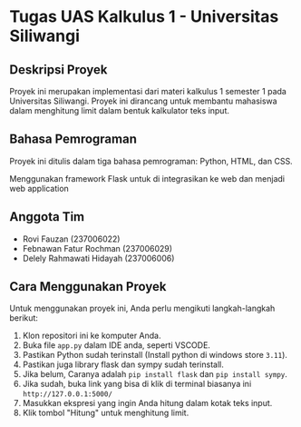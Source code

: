 # Tugas UAS Kalkulus 1 - Universitas Siliwangi

## Deskripsi Proyek

Proyek ini merupakan implementasi dari materi kalkulus 1 semester 1 pada Universitas Siliwangi. Proyek ini dirancang untuk membantu mahasiswa dalam menghitung limit dalam bentuk kalkulator teks input.

## Bahasa Pemrograman

Proyek ini ditulis dalam tiga bahasa pemrograman: Python, HTML, dan CSS.

Menggunakan framework Flask untuk di integrasikan ke web dan menjadi web application

## Anggota Tim

- Rovi Fauzan (237006022)
- Febnawan Fatur Rochman (237006029)
- Delely Rahmawati Hidayah (237006006)

## Cara Menggunakan Proyek

Untuk menggunakan proyek ini, Anda perlu mengikuti langkah-langkah berikut:

1. Klon repositori ini ke komputer Anda.
2. Buka file `app.py` dalam IDE anda, seperti VSCODE.
3. Pastikan Python sudah terinstall (Install python di windows store `3.11`).
4. Pastikan juga library flask dan sympy sudah terinstall.
5. Jika belum, Caranya adalah `pip install flask` dan `pip install sympy`.
6. Jika sudah, buka link yang bisa di klik di terminal biasanya ini `http://127.0.0.1:5000/`
7. Masukkan ekspresi yang ingin Anda hitung dalam kotak teks input.
8. Klik tombol "Hitung" untuk menghitung limit.


